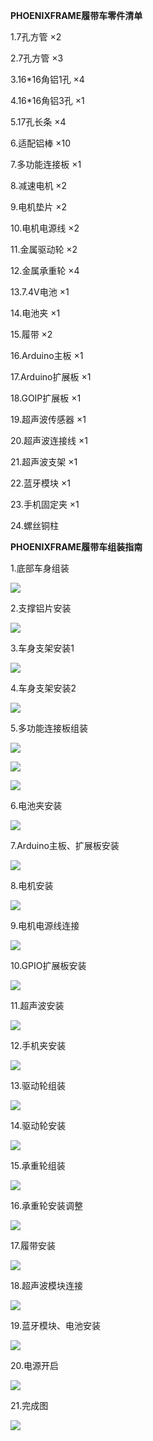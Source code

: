 **PHOENIXFRAME履带车零件清单**

1.7孔方管 ×2

2.7孔方管 ×3

3.16\*16角铝1孔 ×4

4.16\*16角铝3孔 ×1

5.17孔长条 ×4

6.适配铝棒 ×10

7.多功能连接板 ×1

8.减速电机 ×2

9.电机垫片 ×2

10.电机电源线 ×2

11.金属驱动轮 ×2

12.金属承重轮 ×4

13.7.4V电池 ×1

14.电池夹 ×1

15.履带 ×2

16.Arduino主板 ×1

17.Arduino扩展板 ×1

18.GOIP扩展板 ×1

19.超声波传感器 ×1

20.超声波连接线 ×1

21.超声波支架 ×1

22.蓝牙模块 ×1

23.手机固定夹 ×1

24.螺丝铜柱

**PHOENIXFRAME履带车组装指南**

1.底部车身组装

![](/assets/L01.png)

2.支撑铝片安装

![](/assets/L2.png)

3.车身支架安装1

![](/assets/L3.png)

4.车身支架安装2

![](/assets/L4.png)

5.多功能连接板组装

![](/assets/c6.png)

![](/assets/C7.png)

![](/assets/L5.png)

6.电池夹安装

![](/assets/L6.png)

7.Arduino主板、扩展板安装

![](/assets/L7.png)

8.电机安装

![](/assets/L8.png)

9.电机电源线连接

![](/assets/L9.png)

10.GPIO扩展板安装

![](/assets/L10.png)

11.超声波安装

![](/assets/L11.png)

12.手机夹安装

![](/assets/L12.png)

13.驱动轮组装

![](/assets/L13.png)

14.驱动轮安装

![](/assets/L14.png)

15.承重轮组装

![](/assets/L15.png)

16.承重轮安装调整

![](/assets/L16.png)

17.履带安装

![](/assets/L17.png)

18.超声波模块连接

![](/assets/L18.png)

19.蓝牙模块、电池安装

![](/assets/L19.png)

20.电源开启

![](/assets/L22.png)

21.完成图

![](/assets/L23.png)

